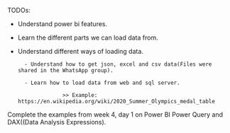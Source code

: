 TODOs: 

- Understand power bi features.
  
- Learn the different parts we can load data from.
  
- Understand different ways of loading data.
  
        - Understand how to get json, excel and csv data(Files were shared in the WhatsApp group).
  
        - Learn how to load data from web and sql server.
  
                    >> Example: https://en.wikipedia.org/wiki/2020_Summer_Olympics_medal_table
  
       

Complete the examples from week 4, day 1 on Power BI Power Query and DAX((Data Analysis Expressions). 
